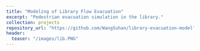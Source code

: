 ```yaml
---
title: "Modeling of Library Flow Evacuation"
excerpt: "Pedestrian evacuation simulation in the library."
collection: projects
repository_url: "https://github.com/WangSuhan/library-evacuation-model"  
header:
  teaser: "/images/lib.PNG"  
---
```

